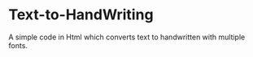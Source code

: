 # Text-to-HandWriting
A simple code in Html which converts text to handwritten with multiple fonts.
